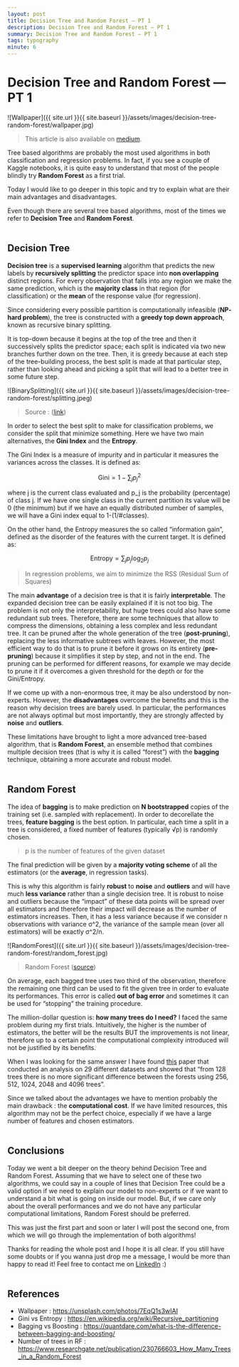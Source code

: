 ```yaml
---
layout: post
title: Decision Tree and Random Forest — PT 1
description: Decision Tree and Random Forest — PT 1
summary: Decision Tree and Random Forest — PT 1
tags: typography
minute: 6
---
```


# Decision Tree and Random Forest — PT 1

![Wallpaper]({{ site.url }}{{ site.baseurl }}/assets/images/decision-tree-random-forest/wallpaper.jpg)

> This article is also available on [medium](https://medium.com/@francesco.disalvo/decision-tree-and-random-forest-pt-1-729b74db1756).

Tree based algorithms are probably the most used algorithms in both classification and regression problems. In fact, if you see a couple of Kaggle notebooks, it is quite easy to understand that most of the people blindly try **Random Forest** as a first trial.

Today I would like to go deeper in this topic and try to explain what are their main advantages and disadvantages.

Even though there are several tree based algorithms, most of the times we refer to **Decision Tree** and **Random Forest**.
<br /><br />

## Decision Tree
**Decision tree** is a **supervised learning** algorithm that predicts the new labels by **recursively splitting** the predictor space into **non overlapping** distinct regions. For every observation that falls into any region we make the same prediction, which is the **majority class** in that region (for classification) or the **mean** of the response value (for regression).

Since considering every possible partition is computationally infeasible (**NP- hard problem**), the tree is constructed with a **greedy top down approach**, known as recursive binary splitting.

It is top-down because it begins at the top of the tree and then it successively splits the predictor space; each split is indicated via two new branches further down on the tree. Then, it is greedy because at each step of the tree-building process, the best split is made at that particular step, rather than looking ahead and picking a split that will lead to a better tree in some future step.

![BinarySplitting]({{ site.url }}{{ site.baseurl }}/assets/images/decision-tree-random-forest/splitting.jpeg)

> Source : ([link](https://tex.stackexchange.com/questions/526560/plotting-regression-tree-and-partitions))

In order to select the best split to make for classification problems, we consider the split that minimize something. Here we have two main alternatives, the **Gini Index** and the **Entropy**.

The Gini Index is a measure of impurity and in particular it measures the variances across the classes. It is defined as:

$$
\mbox {Gini} = 1 - \sum_j p_j^2
$$

where j is the current class evaluated and p_j is the probability (percentage) of class j. If we have one single class in the current partition its value will be 0 (the minimum) but if we have an equally distributed number of samples, we will have a Gini index equal to 
1-(1/#classes).

On the other hand, the Entropy measures the so called “information gain”, defined as the disorder of the features with the current target. It is defined as:

$$
\mbox{Entropy} = \sum_j p_j \log_2 p_j
$$

> In regression problems, we aim to minimize the RSS (Residual Sum of Squares)

The main **advantage** of a decision tree is that it is fairly **interpretable**. The expanded decision tree can be easily explained if it is not too big. The problem is not only the interpretability, but huge trees could also have some redundant sub trees. Therefore, there are some techniques that allow to compress the dimensions, obtaining a less complex and less redundant tree. It can be pruned after the whole generation of the tree (**post-pruning**), replacing the less informative subtrees with leaves. However, the most efficient way to do that is to prune it before it grows on its entirety (**pre-pruning**) because it simplifies it step by step, and not in the end. The pruning can be performed for different reasons, for example we may decide to prune it if it overcomes a given threshold for the depth or for the Gini/Entropy.

If we come up with a non-enormous tree, it may be also understood by non-experts. However, the **disadvantages** overcome the benefits and this is the reason why decision trees are barely used. In particular, the performances are not always optimal but most importantly, they are strongly affected by **noise** and **outliers**.

These limitations have brought to light a more advanced tree-based algorithm, that is **Random Forest**, an ensemble method that combines multiple decision trees (that is why it is called “forest”) with the **bagging** technique, obtaining a more accurate and robust model.
<br /><br />

## Random Forest
The idea of **bagging** is to make prediction on **N bootstrapped** copies of the training set (i.e. sampled with replacement). In order to decorellate the trees, **feature bagging** is the best option. In particular, each time a split in a tree is considered, a fixed number of features (typically √p) is randomly chosen.
> p is the number of features of the given dataset

The final prediction will be given by a **majority voting scheme** of all the estimators (or the **average**, in regression tasks).

This is why this algorithm is fairly **robust** to **noise** and **outliers** and will have much **less variance** rather than a single decision tree. It is robust to noise and outliers because the “impact” of these data points will be spread over all estimators and therefore their impact will decrease as the number of estimators increases. Then, it has a less variance because if we consider n observations with variance σ^2, the variance of the sample mean (over all estimators) will be exactly σ^2/n.

![RandomForest]({{ site.url }}{{ site.baseurl }}/assets/images/decision-tree-random-forest/random_forest.jpg)
> Random Forest ([source](https://www.tibco.com/reference-center/what-is-a-random-forest))

On average, each bagged tree uses two third of the observation, therefore the remaining one third can be used to fit the given tree in order to evaluate its performances. This error is called **out of bag error** and sometimes it can be used for “stopping” the training procedure.

The million-dollar question is: **how many trees do I need?** I faced the same problem during my first trials. Intuitively, the higher is the number of estimators, the better will be the results BUT the improvements is not linear, therefore up to a certain point the computational complexity introduced will not be justified by its benefits.

When I was looking for the same answer I have found [this](https://www.researchgate.net/publication/230766603_How_Many_Trees_in_a_Random_Forest) paper that conducted an analysis on 29 different datasets and showed that “from 128 trees there is no more significant difference between the forests using 256, 512, 1024, 2048 and 4096 trees”.

Since we talked about the advantages we have to mention probably the main drawback : the **computational cost**. If we have limited resources, this algorithm may not be the perfect choice, especially if we have a large number of features and chosen estimators.
<br /><br />

## Conclusions
Today we went a bit deeper on the theory behind Decision Tree and Random Forest. Assuming that we have to select one of these two algorithms, we could say in a couple of lines that Decision Tree could be a valid option if we need to explain our model to non-experts or if we want to understand a bit what is going on inside our model. But, if we care only about the overall performances and we do not have any particular computational limitations, Random Forest should be preferred.

This was just the first part and soon or later I will post the second one, from which we will go through the implementation of both algorithms!

Thanks for reading the whole post and I hope it is all clear. If you still have some doubts or if you wanna just drop me a message, I would be more than happy to read it! Feel free to contact me on [LinkedIn](https://www.linkedin.com/in/francescodisalvo-pa/) :)
<br /><br />

## References
* Wallpaper : https://unsplash.com/photos/7EqQ1s3wIAI
* Gini vs Entropy : https://en.wikipedia.org/wiki/Recursive_partitioning
* Bagging vs Boosting : https://quantdare.com/what-is-the-difference-between-bagging-and-boosting/
* Number of trees in RF : https://www.researchgate.net/publication/230766603_How_Many_Trees_in_a_Random_Forest